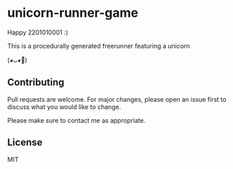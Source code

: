 # unicorn-runner-game

Happy 2201010001 :)

This is a procedurally generated freerunner featuring a unicorn

(◕ᴗ◕🌸)

## Contributing
Pull requests are welcome. For major changes, please open an issue first to discuss what you would like to change.

Please make sure to contact me as appropriate.

## License
MIT